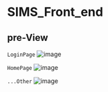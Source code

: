 # SIMS_Front_end

## **pre-View**
`LoginPage`
![image](https://github.com/user-attachments/assets/2caaa2e7-e11d-4171-883f-198c45e78732)

`HomePage`
![image](https://github.com/user-attachments/assets/b9d7b851-f50e-42d2-895e-c2eb688e9c04)

`...Other`
![image](https://github.com/user-attachments/assets/64fc8eb4-7ab4-4fc6-8f03-1f462885ee92)


